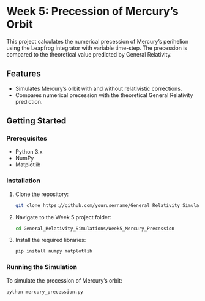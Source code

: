 # Week 5: Precession of Mercury’s Orbit

This project calculates the numerical precession of Mercury’s perihelion using the Leapfrog integrator with variable time-step. The precession is compared to the theoretical value predicted by General Relativity.

## Features
- Simulates Mercury’s orbit with and without relativistic corrections.
- Compares numerical precession with the theoretical General Relativity prediction.

## Getting Started

### Prerequisites
- Python 3.x
- NumPy
- Matplotlib

### Installation
1. Clone the repository:
    ```bash
    git clone https://github.com/yourusername/General_Relativity_Simulations.git
    ```
2. Navigate to the Week 5 project folder:
    ```bash
    cd General_Relativity_Simulations/Week5_Mercury_Precession
    ```

3. Install the required libraries:
    ```bash
    pip install numpy matplotlib
    ```

### Running the Simulation

To simulate the precession of Mercury’s orbit:
```bash
python mercury_precession.py


